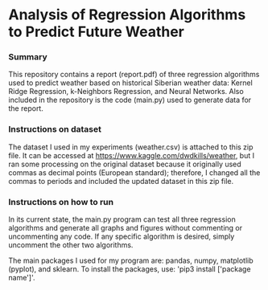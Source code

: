 # Analysis of Regression Algorithms to Predict Future Weather

### Summary
This repository contains a report (report.pdf) of three regression algorithms used to predict weather based on historical Siberian weather data: Kernel Ridge Regression, k-Neighbors Regression, and Neural Networks. Also included in the repository is the code (main.py) used to generate data for the report.

### Instructions on dataset
The dataset I used in my experiments (weather.csv) is attached to this zip file. It can be accessed at https://www.kaggle.com/dwdkills/weather, but I ran some processing on the original dataset because it originally used commas as decimal points (European standard); therefore, I changed all the commas to periods and included the updated dataset in this zip file.

### Instructions on how to run
In its current state, the main.py program can test all three regression algorithms and generate all graphs and figures without commenting or uncommenting any code. If any specific algorithm is desired, simply uncomment the other two algorithms.

The main packages I used for my program are: pandas, numpy, matplotlib (pyplot), and sklearn. To install the packages, use: 'pip3 install ['package name']'.
